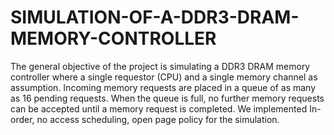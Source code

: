 # SIMULATION-OF-A-DDR3-DRAM-MEMORY-CONTROLLER
The general objective of the project is simulating a DDR3 DRAM memory controller where a single requestor (CPU) and a single memory channel as assumption. Incoming memory requests are placed in a queue of as many as 16 pending requests. When the queue is full, no further memory requests can be accepted until a memory request is completed. We implemented In-order, no access scheduling, open page policy for the simulation.
